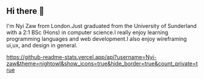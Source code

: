 ## Hi there 👋

I'm Nyi Zaw from London.Just graduated from the University of Sunderland with a 2:1 BSc (Hons) in computer science.I really enjoy learning programming languages and web development.I also enjoy wireframing ui,ux, and design in general.

https://github-readme-stats.vercel.app/api?username=Nyi-zaw&theme=nightowl&show_icons=true&hide_border=true&count_private=true
